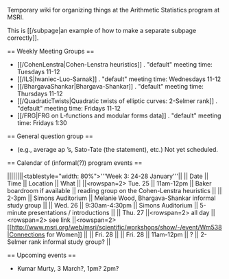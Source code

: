 Temporary wiki for organizing things at the Arithmetic Statistics program at MSRI.

This is [[/subpage|an example of how to make a separate subpage correctly]].

== Weekly Meeting Groups ==

 * [[/CohenLenstra|Cohen-Lenstra heuristics]]
 . "default" meeting time: Tuesdays 11-12
 * [[/ILS|Iwaniec-Luo-Sarnak]]
 . "default" meeting time: Wednesdays 11-12
 * [[/BhargavaShankar|Bhargava-Shankar]]
 . "default" meeting time: Thursdays 11-12
 * [[/QuadraticTwists|Quadratic twists of elliptic curves: 2-Selmer rank]]
 . "default" meeting time: Fridays 11-12
 * [[/FRG|FRG on L-functions and modular forms data]]
 . "default" meeting time: Fridays 1:30

== General question group ==

 * (e.g., average ap ’s, Sato-Tate (the statement), etc.) Not yet scheduled.

== Calendar of (informal(?)) program events ==

 ||||||||<tablestyle="width: 80%">'''Week 3: 24-28 January'''||
 || Date         || Time  || Location          || What                                                ||
 ||<rowspan=2> Tue. 25 || 11am-12pm || Baker boardroom if available || reading group on the Cohen-Lenstra heuristics ||
 || 2-3pm || Simons Auditorium || Melanie Wood, Bhargava-Shankar informal study group ||
 || Wed. 26 || 9:30am-4:30pm || Simons Auditorium || 5-minute presentations / introductions      ||
 || Thu. 27 ||<rowspan=2> all day       ||<rowspan=2> see link ||<rowspan=2> [[http://www.msri.org/web/msri/scientific/workshops/show/-/event/Wm538|Connections for Women]] ||
 || Fri. 28 ||
 || Fri. 28 || 11am-12pm || ? || 2-Selmer rank informal study group? ||


== Upcoming events ==

 * Kumar Murty, 3 March?, 1pm? 2pm?
